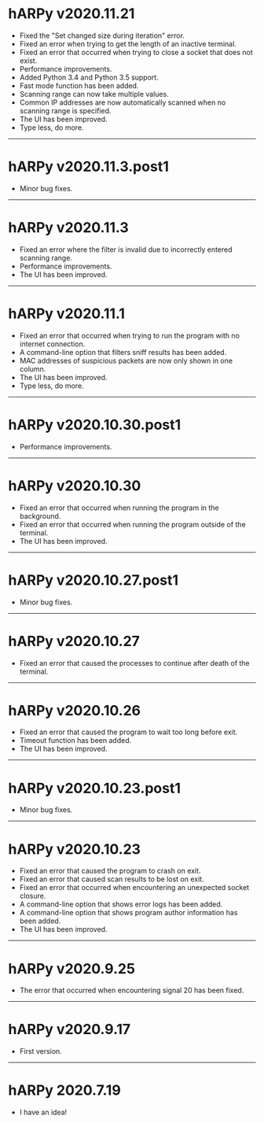 # hARPy v2020.11.21

- Fixed the "Set changed size during iteration" error.
- Fixed an error when trying to get the length of an inactive terminal.
- Fixed an error that occurred when trying to close a socket that does not exist.
- Performance improvements.
- Added Python 3.4 and Python 3.5 support.
- Fast mode function has been added.
- Scanning range can now take multiple values.
- Common IP addresses are now automatically scanned when no scanning range is specified.
- The UI has been improved.
- Type less, do more.

---

# hARPy v2020.11.3.post1

- Minor bug fixes.

---

# hARPy v2020.11.3

- Fixed an error where the filter is invalid due to incorrectly entered scanning range.
- Performance improvements.
- The UI has been improved.

---

# hARPy v2020.11.1

- Fixed an error that occurred when trying to run the program with no internet connection.
- A command-line option that filters sniff results has been added.
- MAC addresses of suspicious packets are now only shown in one column.
- The UI has been improved.
- Type less, do more.

---

# hARPy v2020.10.30.post1

- Performance improvements.

---

# hARPy v2020.10.30

- Fixed an error that occurred when running the program in the background.
- Fixed an error that occurred when running the program outside of the terminal.
- The UI has been improved.

---

# hARPy v2020.10.27.post1

- Minor bug fixes.

---

# hARPy v2020.10.27

- Fixed an error that caused the processes to continue after death of the terminal.

---

# hARPy v2020.10.26

- Fixed an error that caused the program to wait too long before exit.
- Timeout function has been added.
- The UI has been improved.

---

# hARPy v2020.10.23.post1

- Minor bug fixes.

---

# hARPy v2020.10.23

- Fixed an error that caused the program to crash on exit.
- Fixed an error that caused scan results to be lost on exit.
- Fixed an error that occurred when encountering an unexpected socket closure.
- A command-line option that shows error logs has been added.
- A command-line option that shows program author information has been added.
- The UI has been improved.

---

# hARPy v2020.9.25

- The error that occurred when encountering signal 20 has been fixed.

---

# hARPy v2020.9.17

- First version.

---

# hARPy 2020.7.19

- I have an idea!
